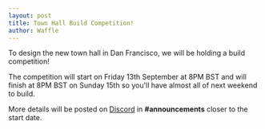 ```yaml
---
layout: post
title: Town Hall Build Competition!
author: Waffle
---
```


To design the new town hall in Dan Francisco, we will be holding a build competition!

<!-- more -->

The competition will start on Friday 13th September at 8PM BST and will finish at 8PM BST on Sunday 15th so you'll have almost all of next weekend to build.

More details will be posted on [Discord](/discord) in **#announcements** closer to the start date.